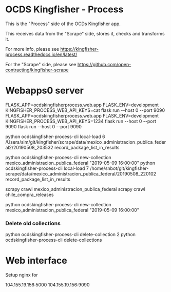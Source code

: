 # OCDS Kingfisher - Process

This is the "Process" side of the OCDs Kingfisher app.

This receives data from the "Scrape" side, stores it, checks and transforms it.

For more info, please see https://kingfisher-process.readthedocs.io/en/latest/

For the "Scrape" side, please see https://github.com/open-contracting/kingfisher-scrape


# Webapps0 server

FLASK_APP=ocdskingfisherprocess.web.app FLASK_ENV=development KINGFISHER_PROCESS_WEB_API_KEYS=cat flask run --host 0 --port 9090
FLASK_APP=ocdskingfisherprocess.web.app FLASK_ENV=development KINGFISHER_PROCESS_WEB_API_KEYS=1234 flask run --host 0 --port 9090
flask run --host 0 --port 9090


python ocdskingfisher-process-cli local-load 6 /Users/sim/git/kingfisher/scrape/data/mexico_administracion_publica_federal2/20190508_203532 record_package_list_in_results

python ocdskingfisher-process-cli new-collection mexico_administracion_publica_federal  "2019-05-09 16:00:00"
python ocdskingfisher-process-cli local-load 7 /home/snbot/git/kingfisher-scrape/data/mexico_administracion_publica_federal/20190508_220102 record_package_list_in_results


scrapy crawl mexico_administracion_publica_federal
scrapy crawl chile_compra_releases


python ocdskingfisher-process-cli new-collection mexico_administracion_publica_federal  "2019-05-09 16:00:00"

### Delete old collections

python ocdskingfisher-process-cli delete-collection 2
python ocdskingfisher-process-cli delete-collections

# Web interface 
Setup nginx for

104.155.19.156:5000
104.155.19.156:9090


